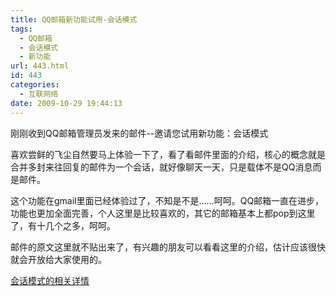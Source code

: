 ```yaml
---
title: QQ邮箱新功能试用-会话模式
tags:
  - QQ邮箱
  - 会话模式
  - 新功能
url: 443.html
id: 443
categories:
  - 互联网络
date: 2009-10-29 19:44:13
---
```


刚刚收到QQ邮箱管理员发来的邮件--邀请您试用新功能：会话模式  

喜欢尝鲜的飞尘自然要马上体验一下了，看了看邮件里面的介绍，核心的概念就是合并多封来往回复的邮件为一个会话，就好像聊天一天，只是载体不是QQ消息而是邮件。  

这个功能在gmail里面已经体验过了，不知是不是……呵呵。QQ邮箱一直在进步，功能也更加全面完善，个人这里是比较喜欢的，其它的邮箱基本上都pop到这里了，有十几个之多，呵呵。  

邮件的原文这里就不贴出来了，有兴趣的朋友可以看看这里的介绍，估计应该很快就会开放给大家使用的。  

[会话模式的相关详情](http://service.mail.qq.com/cgi-bin/help?subtype=1&&id=23&&no=449)